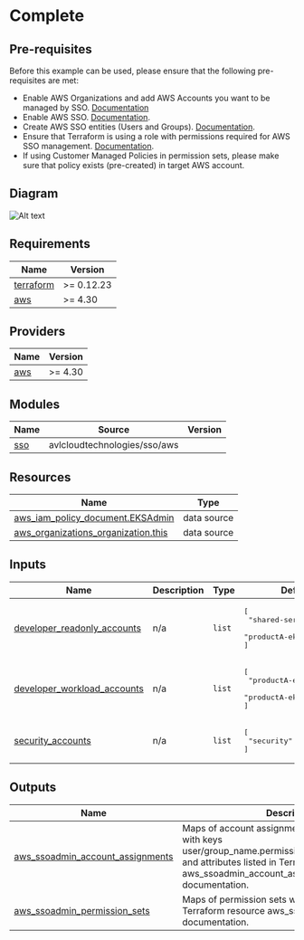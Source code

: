 # Complete

## Pre-requisites
Before this example can be used, please ensure that the following pre-requisites are met:
- Enable AWS Organizations and add AWS Accounts you want to be managed by SSO. [Documentation](https://docs.aws.amazon.com/organizations/latest/userguide/orgs_tutorials_basic.html)
- Enable AWS SSO. [Documentation](https://docs.aws.amazon.com/singlesignon/latest/userguide/step1.html).
- Create AWS SSO entities (Users and Groups). [Documentation](https://docs.aws.amazon.com/singlesignon/latest/userguide/addusers.html).
- Ensure that Terraform is using a role with permissions required for AWS SSO management. [Documentation](https://docs.aws.amazon.com/singlesignon/latest/userguide/iam-auth-access-using-id-policies.html#requiredpermissionsconsole).
- If using Customer Managed Policies in permission sets, please make sure that policy exists (pre-created) in target AWS account.

## Diagram
![Alt text](aws_sso_diagram.png?raw=true "Title")

<!-- BEGINNING OF PRE-COMMIT-TERRAFORM DOCS HOOK -->
## Requirements

| Name | Version |
|------|---------|
| <a name="requirement_terraform"></a> [terraform](#requirement\_terraform) | >= 0.12.23 |
| <a name="requirement_aws"></a> [aws](#requirement\_aws) | >= 4.30 |

## Providers

| Name | Version |
|------|---------|
| <a name="provider_aws"></a> [aws](#provider\_aws) | >= 4.30 |

## Modules

| Name | Source | Version |
|------|--------|---------|
| <a name="module_sso"></a> [sso](#module\_sso) | avlcloudtechnologies/sso/aws |  |

## Resources

| Name | Type |
|------|------|
| [aws_iam_policy_document.EKSAdmin](https://registry.terraform.io/providers/hashicorp/aws/latest/docs/data-sources/iam_policy_document) | data source |
| [aws_organizations_organization.this](https://registry.terraform.io/providers/hashicorp/aws/latest/docs/data-sources/organizations_organization) | data source |

## Inputs

| Name | Description | Type | Default | Required |
|------|-------------|------|---------|:--------:|
| <a name="input_developer_readonly_accounts"></a> [developer\_readonly\_accounts](#input\_developer\_readonly\_accounts) | n/a | `list` | <pre>[<br>  "shared-services",<br>  "productA-eks-prod"<br>]</pre> | no |
| <a name="input_developer_workload_accounts"></a> [developer\_workload\_accounts](#input\_developer\_workload\_accounts) | n/a | `list` | <pre>[<br>  "productA-eks-staging",<br>  "productA-eks-dev"<br>]</pre> | no |
| <a name="input_security_accounts"></a> [security\_accounts](#input\_security\_accounts) | n/a | `list` | <pre>[<br>  "security"<br>]</pre> | no |

## Outputs

| Name | Description |
|------|-------------|
| <a name="output_aws_ssoadmin_account_assignments"></a> [aws\_ssoadmin\_account\_assignments](#output\_aws\_ssoadmin\_account\_assignments) | Maps of account assignments to permission sets with keys user/group\_name.permission\_set\_name.account\_id and attributes listed in Terraform resource aws\_ssoadmin\_account\_assignment documentation. |
| <a name="output_aws_ssoadmin_permission_sets"></a> [aws\_ssoadmin\_permission\_sets](#output\_aws\_ssoadmin\_permission\_sets) | Maps of permission sets with attributes listed in Terraform resource aws\_ssoadmin\_permission\_set documentation. |
<!-- END OF PRE-COMMIT-TERRAFORM DOCS HOOK -->